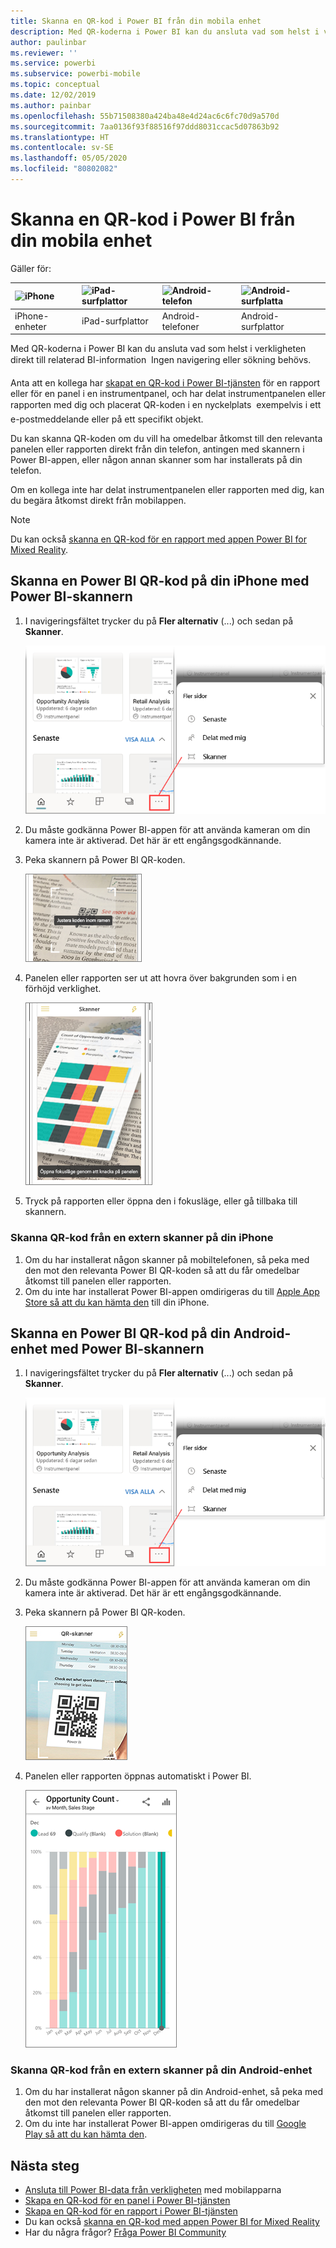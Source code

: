 ```yaml
---
title: Skanna en QR-kod i Power BI från din mobila enhet
description: Med QR-koderna i Power BI kan du ansluta vad som helst i verkligheten direkt till relaterad BI-information i Power BI-mobilappen för iPhone- och Android-enheter.
author: paulinbar
ms.reviewer: ''
ms.service: powerbi
ms.subservice: powerbi-mobile
ms.topic: conceptual
ms.date: 12/02/2019
ms.author: painbar
ms.openlocfilehash: 55b71508380a424ba48e4d24ac6c6fc70d9a570d
ms.sourcegitcommit: 7aa0136f93f88516f97ddd8031ccac5d07863b92
ms.translationtype: HT
ms.contentlocale: sv-SE
ms.lasthandoff: 05/05/2020
ms.locfileid: "80802082"
---
```

# <a name="scan-a-power-bi-qr-code-from-your-mobile-device"></a>Skanna en QR-kod i Power BI från din mobila enhet
Gäller för:

| ![iPhone](./media/mobile-apps-qr-code/ios-logo-40-px.png) | ![iPad-surfplattor](./media/mobile-apps-qr-code/ios-logo-40-px.png) | ![Android-telefon](././media/mobile-apps-qr-code/android-logo-40-px.png) | ![Android-surfplatta](././media/mobile-apps-qr-code/android-logo-40-px.png) |
|:--- |:--- |:--- |:--- |
|iPhone-enheter |iPad-surfplattor |Android-telefoner |Android-surfplattor |

Med QR-koderna i Power BI kan du ansluta vad som helst i verkligheten direkt till relaterad BI-information &#151; Ingen navigering eller sökning behövs.

Anta att en kollega har [skapat en QR-kod i Power BI-tjänsten](../../service-create-qr-code-for-tile.md) för en rapport eller för en panel i en instrumentpanel, och har delat instrumentpanelen eller rapporten med dig och placerat QR-koden i en nyckelplats &#151; exempelvis i ett e-postmeddelande eller på ett specifikt objekt. 

Du kan skanna QR-koden om du vill ha omedelbar åtkomst till den relevanta panelen eller rapporten direkt från din telefon, antingen med skannern i Power BI-appen, eller någon annan skanner som har installerats på din telefon. 

Om en kollega inte har delat instrumentpanelen eller rapporten med dig, kan du begära åtkomst direkt från mobilappen. 

> [!NOTE]
> Du kan också [skanna en QR-kod för en rapport med appen Power BI for Mixed Reality](mobile-mixed-reality-app.md#scan-a-report-qr-code-in-holographic-view).

## <a name="scan-a-power-bi-qr-code-on-your-iphone-with-the-power-bi-scanner"></a>Skanna en Power BI QR-kod på din iPhone med Power BI-skannern

1. I navigeringsfältet trycker du på **Fler alternativ** (...) och sedan på **Skanner**.

    ![](media/mobile-apps-qr-code/power-bi-scanner.png)

2. Du måste godkänna Power BI-appen för att använda kameran om din kamera inte är aktiverad. Det här är ett engångsgodkännande. 
 
3. Peka skannern på Power BI QR-koden. 
   
    ![](media/mobile-apps-qr-code/power-bi-align-qr-code.png)
4. Panelen eller rapporten ser ut att hovra över bakgrunden som i en förhöjd verklighet.
   
    ![](media/mobile-apps-qr-code/power-bi-ios-qr-ar-scanner.png)

5. Tryck på rapporten eller öppna den i fokusläge, eller gå tillbaka till skannern.

### <a name="scan-a-qr-code-from-an-external-scanner-on-your-iphone"></a>Skanna QR-kod från en extern skanner på din iPhone
1. Om du har installerat någon skanner på mobiltelefonen, så peka med den mot den relevanta Power BI QR-koden så att du får omedelbar åtkomst till panelen eller rapporten. 
2. Om du inte har installerat Power BI-appen omdirigeras du till [Apple App Store så att du kan hämta den](https://go.microsoft.com/fwlink/?LinkId=522062) till din iPhone.

## <a name="scan-a-power-bi-qr-code-on-your-android-device-with-the-power-bi-scanner"></a>Skanna en Power BI QR-kod på din Android-enhet med Power BI-skannern

1. I navigeringsfältet trycker du på **Fler alternativ** (...) och sedan på **Skanner**.

    ![](media/mobile-apps-qr-code/power-bi-scanner.png)

2. Du måste godkänna Power BI-appen för att använda kameran om din kamera inte är aktiverad. Det här är ett engångsgodkännande. 

3. Peka skannern på Power BI QR-koden. 
   
    ![](media/mobile-apps-qr-code/pbi_iph_qrscan.png)
4. Panelen eller rapporten öppnas automatiskt i Power BI.
   
    ![](media/mobile-apps-qr-code/power-bi-android-tile.png)

### <a name="scan-a-qr-code-from-an-external-scanner-on-your-android-device"></a>Skanna QR-kod från en extern skanner på din Android-enhet
1. Om du har installerat någon skanner på din Android-enhet, så peka med den mot den relevanta Power BI QR-koden så att du får omedelbar åtkomst till panelen eller rapporten. 
2. Om du inte har installerat Power BI-appen omdirigeras du till [Google Play så att du kan hämta den](https://go.microsoft.com/fwlink/?LinkID=544867). 

## <a name="next-steps"></a>Nästa steg
* [Ansluta till Power BI-data från verkligheten](mobile-apps-data-in-real-world-context.md) med mobilapparna
* [Skapa en QR-kod för en panel i Power BI-tjänsten](../../service-create-qr-code-for-tile.md)
* [Skapa en QR-kod för en rapport i Power BI-tjänsten](../../service-create-qr-code-for-report.md)
* Du kan också [skanna en QR-kod med appen Power BI for Mixed Reality](mobile-mixed-reality-app.md)
* Har du några frågor? [Fråga Power BI Community](https://community.powerbi.com/)

